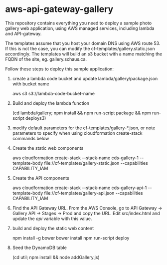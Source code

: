 # aws-api-gateway-gallery
This repository contains everything you need to deploy a sample photo gallery web application,
using AWS managed services, including lambda and API-gateway.

The templates assume that you host your domain DNS using AWS route 53.  If this is not the case,
you can modify the cf-templates/gallery.static.json accordingly.  The templates will build an s3
bucket with a name matching the FQDN of the site, eg. gallery.schaus.ca.

Follow these steps to deploy this sample application:

1. create a lambda code bucket and update lambda/gallery/package.json with bucket name

    aws s3 s3://lambda-code-bucket-name

1. Build and deploy the lambda function

    (cd lambda/gallery; npm install && npm run-script package && npm run-script deploys3)

1. modify default parameters for the cf-templates/gallery-*.json, or note parameters to specify when using cloudformation create-stack commands below

1. Create the static web components

    aws cloudformation create-stack --stack-name cds-gallery-1 --template-body file://cf-templates/gallery-static.json --capabilities CAPABILITY_IAM
    
1. Create the API components

    aws cloudformation create-stack --stack-name cds-gallery-api-1 --template-body file://cf-templates/gallery-api.json --capabilities CAPABILITY_IAM
    
1. Find the API Gateway URL.  From the AWS Console, go to API Gateway -> Gallery API -> Stages -> Prod and copy the URL.  Edit src/index.html and update the *api* variable with this value.

1. build and deploy the static web content

    npm install -g bower
    bower install
    npm run-script deploy
    
1. Seed the DynamoDB table

    (cd util; npm install && node addGallery.js)
    
